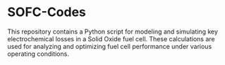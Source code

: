 # SOFC-Codes
This repository contains a Python script for modeling and simulating key electrochemical losses in a Solid Oxide fuel cell. These calculations are used for analyzing and optimizing fuel cell performance under various operating conditions.
